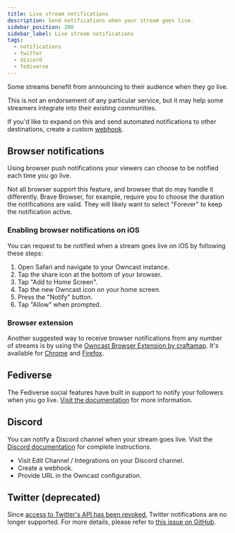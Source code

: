 ```yaml
---
title: Live stream notifications
description: Send notifications when your stream goes live.
sidebar_position: 200
sidebar_label: Live stream notifications
tags:
  - notifications
  - twitter
  - discord
  - fediverse
---
```


Some streams benefit from announcing to their audience when they go live.

This is not an endorsement of any particular service, but it may help some streamers integrate into their existing communities.

If you'd like to expand on this and send automated notifications to other destinations, create a custom [webhook](/docs/api/webhooks).

## Browser notifications

Using browser push notifications your viewers can choose to be notified each time you go live.

Not all browser support this feature, and browser that do may handle it differently. Brave Browser, for example, require you to choose the duration the notifications are valid. They will likely want to select "Forever" to keep the notification active.

### Enabling browser notifications on iOS

You can request to be notified when a stream goes live on iOS by following these steps:

1. Open Safari and navigate to your Owncast instance.
2. Tap the share icon at the bottom of your browser.
3. Tap "Add to Home Screen".
4. Tap the new Owncast icon on your home screen.
5. Press the "Notify" button.
6. Tap "Allow" when prompted.

### Browser extension

Another suggested way to receive browser notifications from any number of streams is by using the
[Owncast Browser Extension by craftamap](https://github.com/craftamap/owncast-browser-extension). It's available for [Chrome](https://chrome.google.com/webstore/detail/owncast-extension/djgneammmklaajinkihpibdpaflehgio) and [Firefox](https://addons.mozilla.org/en-US/firefox/addon/owncast-extension/).

## Fediverse

The Fediverse social features have built in support to notify your followers when you go live. [Visit the documentation](/docs/social/) for more information.

## Discord

You can notify a Discord channel when your stream goes live. Visit the [Discord documentation](https://support.discord.com/hc/en-us/articles/228383668) for complete instructions.

- Visit Edit Channel / Integrations on your Discord channel.
- Create a webhook.
- Provide URL in the Owncast configuration.

## Twitter (deprecated)

Since [access to Twitter's API has been revoked](https://9to5google.com/2023/01/12/twitter-api-appears-to-be-down-breaking-tweetbot-and-third-party-clients/), Twitter notifications are no longer supported. For more details, please refer to [this issue on GitHub](https://github.com/owncast/owncast/issues/2597).
